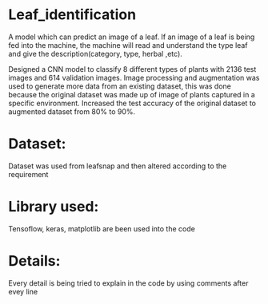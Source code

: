 # Leaf_identification
A model which can predict an image of a leaf. If an image of a leaf is being fed into the machine, the machine will read and understand the type leaf and give the description(category, type, herbal ,etc).

Designed a CNN model to classify 8 different types of plants with 2136 test images and 614 validation images. Image processing and augmentation was used to generate more data from an existing dataset, this was done because the original dataset was made up of image of plants captured in a specific environment. Increased the test accuracy of the original dataset to augmented dataset from 80% to 90%.


# Dataset:
Dataset was used from leafsnap and then altered according to the requirement

# Library used:
Tensoflow, keras, matplotlib are been used into the code

# Details:
Every detail is being tried to explain in the code by using comments after evey line
